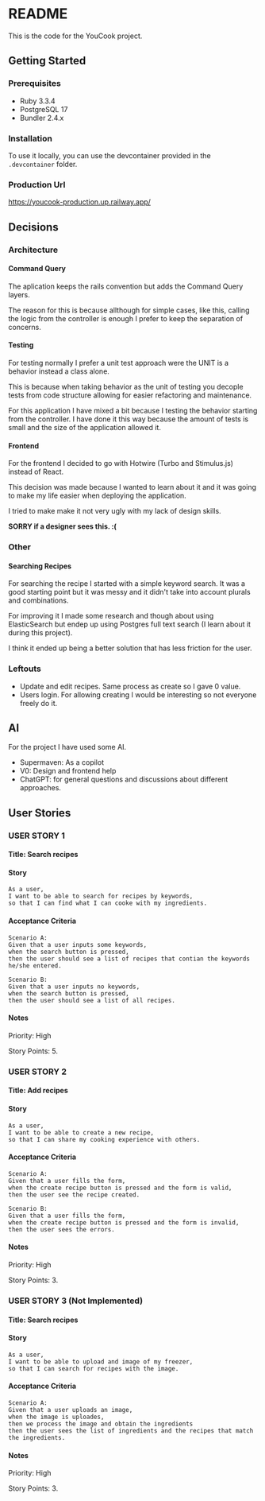 # README

This is the code for the YouCook project.

## Getting Started

### Prerequisites

- Ruby 3.3.4
- PostgreSQL 17
- Bundler 2.4.x

### Installation

To use it locally, you can use the devcontainer provided in the `.devcontainer` folder.

### Production Url
https://youcook-production.up.railway.app/

## Decisions

### Architecture

#### Command Query
The aplication keeps the rails convention but adds the Command Query layers.

The reason for this is because allthough for simple cases, like this, calling the logic from the controller is enough I prefer to keep the separation of concerns.

#### Testing
For testing normally I prefer a unit test approach were the UNIT is a behavior instead a class alone.

This is because when taking behavior as the unit of testing you decople tests from code structure allowing for easier refactoring and maintenance.

For this application I have mixed a bit because I testing the behavior starting from the controller. I have done it this way because the amount of tests is small and the size of the application allowed it.

#### Frontend

For the frontend I decided to go with Hotwire (Turbo and Stimulus.js) instead of React.

This decision was made because I wanted to learn about it and it was going to make my life easier when deploying the application.

I tried to make make it not very ugly with my lack of design skills.

**SORRY if a designer sees this. :(**

### Other

#### Searching Recipes
For searching the recipe I started with a simple keyword search. It was a good starting point but it was messy and it didn't take into account plurals and combinations.

For improving it I made some research and though about using ElasticSearch but endep up using Postgres full text search (I learn about it during this project).

I think it ended up being a better solution that has less friction for the user.

### Leftouts

* Update and edit recipes. Same process as create so I gave 0 value.
* Users login. For allowing creating I would be interesting so not everyone freely do it.


## AI
For the project I have used some AI.

* Supermaven: As a copilot
* V0: Design and frontend help
* ChatGPT: for general questions and discussions about different approaches.

## User Stories

### USER STORY 1
#### Title: Search recipes
#### Story
    As a user, 
    I want to be able to search for recipes by keywords, 
    so that I can find what I can cooke with my ingredients.
#### Acceptance Criteria
    Scenario A:
    Given that a user inputs some keywords, 
    when the search button is pressed,
    then the user should see a list of recipes that contian the keywords he/she entered.

    Scenario B:
    Given that a user inputs no keywords,
    when the search button is pressed,
    then the user should see a list of all recipes.

#### Notes
Priority: High

Story Points: 5.

### USER STORY 2
#### Title: Add recipes
#### Story
    As a user, 
    I want to be able to create a new recipe,
    so that I can share my cooking experience with others.
#### Acceptance Criteria
    Scenario A:
    Given that a user fills the form, 
    when the create recipe button is pressed and the form is valid,
    then the user see the recipe created.
    
    Scenario B:
    Given that a user fills the form, 
    when the create recipe button is pressed and the form is invalid,
    then the user sees the errors.

#### Notes
Priority: High

Story Points: 3.

### USER STORY 3 (Not Implemented)
#### Title: Search recipes
#### Story
    As a user, 
    I want to be able to upload and image of my freezer,
    so that I can search for recipes with the image.
#### Acceptance Criteria
    Scenario A:
    Given that a user uploads an image,
    when the image is uploades,
    then we process the image and obtain the ingredients
    then the user sees the list of ingredients and the recipes that match the ingredients.

#### Notes
Priority: High

Story Points: 3.
